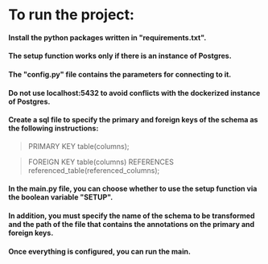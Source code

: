 # To run the project:

#### Install the python packages written in "requirements.txt".

####  The setup function works only if there is an instance of Postgres. 

#### The "config.py" file contains the parameters for connecting to it. 

#### Do not use localhost:5432 to avoid conflicts with the dockerized instance of Postgres.

#### Create a sql file to specify the primary and foreign keys of the schema as the following instructions:

> PRIMARY KEY table(columns);

> FOREIGN KEY table(columns) REFERENCES referenced_table(referenced_columns);

#### In the main.py file, you can choose whether to use the setup function via the boolean variable "SETUP". 

#### In addition, you must specify the name of the schema to be transformed and the path of the file that contains the annotations on the primary and foreign keys.

#### Once everything is configured, you can run the main.